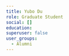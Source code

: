 ```yaml
---
title: Yubo Du
role: Graduate Student
social: []
education:
superuser: false
user_groups:
  - Alumni 
---
```

